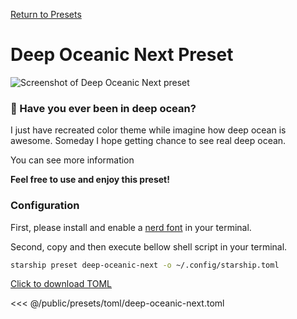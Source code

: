 [Return to Presets](./#deep-oceanic-next)

# Deep Oceanic Next Preset

![Screenshot of Deep Oceanic Next preset](/presets/img/deep-oceanic-next.png)

### 🌊 Have you ever been in deep ocean?
I just have recreated color theme while imagine how deep ocean is awesome.
Someday I hope getting chance to see real deep ocean.

You can see more information

**Feel free to use and enjoy this preset!**

### Configuration

First, please install and enable a [nerd font](https://www.nerdfonts.com/) in your terminal.

Second, copy and then execute bellow shell script in your terminal.

```sh
starship preset deep-oceanic-next -o ~/.config/starship.toml
```

[Click to download TOML](/presets/toml/deep-oceanic-next.toml)

<<< @/public/presets/toml/deep-oceanic-next.toml
